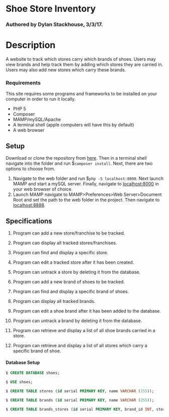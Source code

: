 # Shoe Store Inventory
### Authored by Dylan Stackhouse, 3/3/17.
# Description
A website to track which stores carry which brands of shoes. Users may view brands and help track them by adding which stores they are carried in. Users may also add new stores which carry these brands.

### Requirements
This site requires some programs and frameworks to be installed on your computer in order to run it locally.
* PHP 5
* Composer
* MAMP/mySQL/Apache
* A terminal shell (apple computers will have this by default)
* A web browser

## Setup
Download or clone the repository from [here](https://github.com/DylanCStack/php-shoes-inventory). Then in a terminal shell navigate into the folder and run $`composer install`. Next, there are two options to choose from.

1. Navigate to the web folder and run $`php -S localhost:8000`. Next launch MAMP and start a mySQL server.  Finally, navigate to [localhost:8000](http://localhost:8000) in your web browser of choice.
2. Launch MAMP navigate to MAMP>Preferences>Web Server>Document Root and set the path to the web folder in the project. Then navigate to [localhost:8888](http://localhost:8888).

## Specifications

1. Program can add a new store/franchise to be tracked.
2. Program can display all tracked stores/franchises.
3. Program can find and display a specific store.
4. Program can edit a tracked store after it has been created.
5. Program can untrack a store by deleting it from the database.
6. Program can add a new brand of shoes to be tracked.
7. Program can find and display a specific brand of shoes.
8. Program can display all tracked brands.
9. Program can edit a shoe brand after it has been added to the database.
10. Program can untrack a brand by deleting it from the database.

11. Program can retrieve and display a list of all shoe brands carried in a store.
12. Program can retrieve and display a list of all stores which carry a specific brand of shoe.

#### Database Setup

``` SQL
$ CREATE DATABASE shoes;

$ USE shoes;

$ CREATE TABLE stores (id serial PRIMARY KEY, name VARCHAR (255));

$ CREATE TABLE brands (id serial PRIMARY KEY, name VARCHAR (255));

$ CREATE TABLE brands_stores (id serial PRIMARY KEY, brand_id INT, store_id INT);


```
